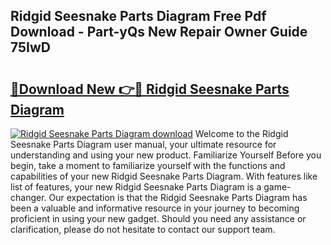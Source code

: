 ## Ridgid Seesnake Parts Diagram Free Pdf Download - Part-yQs New Repair Owner Guide 75IwD

# <h2><a href="http://dfkxu2.blite.top/?on=Ridgid+Seesnake+Parts+Diagram">🔗Download New 👉🔴 Ridgid Seesnake Parts Diagram</a></h2>

[![Ridgid Seesnake Parts Diagram download](https://i.imgur.com/lujVjoI.png)](http://dfkxu2.blite.top/?on=Ridgid+Seesnake+Parts+Diagram)
Welcome to the Ridgid Seesnake Parts Diagram user manual, your ultimate resource for understanding and using your new product. Familiarize Yourself Before you begin, take a moment to familiarize yourself with the functions and capabilities of your new Ridgid Seesnake Parts Diagram. With features like list of features, your new Ridgid Seesnake Parts Diagram is a game-changer. Our expectation is that the Ridgid Seesnake Parts Diagram has been a valuable and informative resource in your journey to becoming proficient in using your new gadget. Should you need any assistance or clarification, please do not hesitate to contact our support team.

